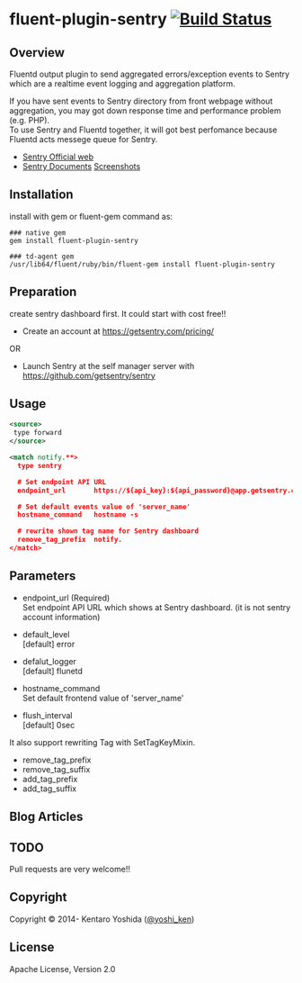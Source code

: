 # fluent-plugin-sentry [![Build Status](https://travis-ci.org/y-ken/fluent-plugin-sentry.png?branch=master)](https://travis-ci.org/y-ken/fluent-plugin-sentry)

## Overview

Fluentd output plugin to send aggregated errors/exception events to Sentry which are a realtime event logging and aggregation platform.<br>

If you have sent events to Sentry directory from front webpage without aggregation, you may got down response time and performance problem (e.g. PHP).<br>
To use Sentry and Fluentd together, it will got best perfomance because Fluentd acts messege queue for Sentry.

* [Sentry Official web](https://getsentry.com/welcome/)
* [Sentry Documents](http://sentry.readthedocs.org/en/latest/) [Screenshots](https://github.com/getsentry/sentry#screenshots)

## Installation

install with gem or fluent-gem command as:

`````
### native gem
gem install fluent-plugin-sentry

### td-agent gem
/usr/lib64/fluent/ruby/bin/fluent-gem install fluent-plugin-sentry
`````

## Preparation

create sentry dashboard first. It could start with cost free!!

* Create an account at https://getsentry.com/pricing/

OR

* Launch Sentry at the self manager server with https://github.com/getsentry/sentry

## Usage

```xml
<source>
 type forward
</source>

<match notify.**>
  type sentry

  # Set endpoint API URL
  endpoint_url       https://${api_key}:${api_password}@app.getsentry.com/${project_id}

  # Set default events value of 'server_name'
  hostname_command   hostname -s

  # rewrite shown tag name for Sentry dashboard
  remove_tag_prefix  notify.
</match>
```

## Parameters

* endpoint_url (Required)<br>
Set endpoint API URL which shows at Sentry dashboard. (it is not sentry account information)

* default_level<br>
[default] error

* defalut_logger<br>
[default] flunetd

* hostname_command<br>
Set default frontend value of 'server_name'

* flush_interval<br>
[default] 0sec

It also support rewriting Tag with SetTagKeyMixin.

* remove_tag_prefix
* remove_tag_suffix
* add_tag_prefix
* add_tag_suffix

## Blog Articles

## TODO

Pull requests are very welcome!!

## Copyright

Copyright © 2014- Kentaro Yoshida ([@yoshi_ken](https://twitter.com/yoshi_ken))

## License

Apache License, Version 2.0
